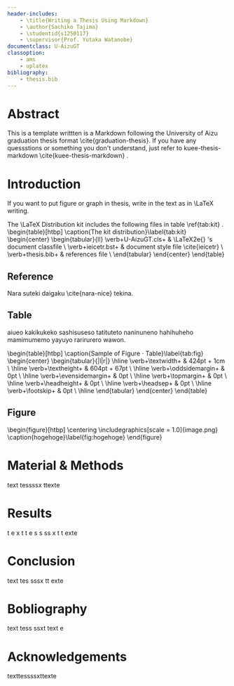 ```yaml
---
header-includes:
    - \title{Writing a Thesis Using Markdown}
    - \author{Sachiko Tajima}
    - \studentid{s1250117}
    - \supervisor{Prof. Yutaka Watanobe}
documentclass: U-AizuGT
classoption: 
    - ams
    - uplatex
bibliography:
    - thesis.bib
---
```


# Abstract

This is a template writtten is a Markdown following the University of Aizu graduation thesis format \cite{graduation-thesis}. If you have any quessstions or something you don't understand, just refer to kuee-thesis-markdown \cite{kuee-thesis-markdown} .

# Introduction
If you want to put figure or graph in thesis, write in the text as in \LaTeX writing.

The \LaTeX Distribution kit includes the following files in table \ref{tab:kit} .
\begin{table}[htbp]
  \caption{The kit distribution}\label{tab:kit}
  \begin{center}
    \begin{tabular}{ll}
      \verb+U-AizuGT.cls+ &  \LaTeX2e{} 's document classfile       \\
      \verb+ieicetr.bst+ & document style file \cite{ieicetr} \\
      \verb+thesis.bib+ & references file              \\
    \end{tabular}
  \end{center}
\end{table}

## Reference

Nara suteki daigaku \cite{nara-nice} tekina.

## Table

aiueo kakikukeko sashisuseso tatituteto naninuneno hahihuheho mamimumemo yayuyo rarirurero wawon.

\begin{table}[htbp]
  \caption{Sample of Figure $\cdot$ Table}\label{tab:fig}
  \begin{center}
    \begin{tabular}{|l|r|}
      \hline
      \verb+\textwidth+ & 424pt + 1cm  \\ \hline
      \verb+\textheight+ & 604pt + 67pt \\ \hline
      \verb+\oddsidemargin+ & 0pt          \\ \hline
      \verb+\evensidemargin+ & 0pt          \\ \hline
      \verb+\topmargin+ & 0pt          \\ \hline
      \verb+\headheight+ & 0pt          \\ \hline
      \verb+\headsep+ & 0pt          \\ \hline
      \verb+\footskip+ & 0pt          \\ \hline
    \end{tabular}
  \end{center}
\end{table}

## Figure

\begin{figure}[htbp]
  \centering
  \includegraphics[scale = 1.0]{image.png}
  \caption{hogehoge}\label{fig:hogehoge}
\end{figure}


# Material & Methods
text tessssx ttexte

# Results
t e x t t e s s  ss x t  t exte

# Conclusion
text tes sssx tt exte

# Bobliography
text tess ssxt text e

# Acknowledgements
texttessssxttexte
